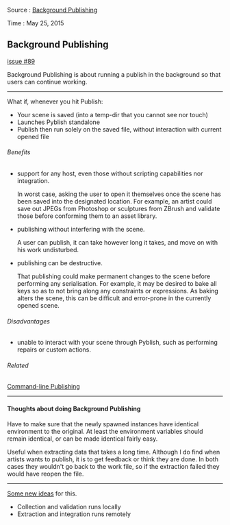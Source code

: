 Source : [Background Publishing](http://forums.pyblish.com/t/background-publishing/85)


Time : May 25, 2015


## Background Publishing

[issue #89](https://github.com/pyblish/pyblish-base/issues/89)

Background Publishing is about running a publish in the background so that users can continue working.

---

What if, whenever you hit Publish:

* Your scene is saved (into a temp-dir that you cannot see nor touch)
* Launches Pyblish standalone
* Publish then run solely on the saved file, without interaction with current opened file

###### Benefits

* support for any host, even those without scripting capabilities nor integration.

    In worst case, asking the user to open it themselves once the scene has been saved into the designated location.
    For example, an artist could save out JPEGs from Photoshop or sculptures from ZBrush and validate those before conforming them to an asset library.
    
* publishing without interfering with the scene.

    A user can publish, it can take however long it takes, and move on with his work undisturbed.

* publishing can be destructive.
    
    That publishing could make permanent changes to the scene before performing any serialisation.
    For example, it may be desired to bake all keys so as to not bring along any constraints or expressions. As baking alters the scene, this can be difficult and error-prone in the currently opened scene.

###### Disadvantages

* unable to interact with your scene through Pyblish, such as performing repairs or custom actions.

###### Related

[Command-line Publishing](http://forums.pyblish.com/t/commandline-publishing/69/3)

---

#### Thoughts about doing Background Publishing

Have to make sure that the newly spawned instances have identical environment to the original.
At least the environment variables should remain identical, or can be made identical fairly easy.


Useful when extracting data that takes a long time.
Although I do find when artists wants to publish, it is to get feedback or think they are done. 
In both cases they wouldn't go back to the work file, so if the extraction failed they would have reopen the file.

---

[Some new ideas](https://github.com/pyblish/pyblish-base/issues/89#issuecomment-311009033) for this.
* Collection and validation runs locally
* Extraction and integration runs remotely


